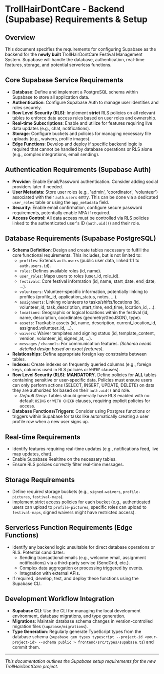 # TrollHairDontCare - Backend (Supabase) Requirements & Setup

## Overview

This document specifies the requirements for configuring Supabase as the backend for the **newly built** TrollHairDontCare Festival Management System. Supabase will handle the database, authentication, real-time features, storage, and potential serverless functions.

## Core Supabase Service Requirements

-   **Database**: Define and implement a PostgreSQL schema within Supabase to store all application data.
-   **Authentication**: Configure Supabase Auth to manage user identities and roles securely.
-   **Row Level Security (RLS)**: Implement **strict** RLS policies on all relevant tables to enforce data access rules based on user roles and ownership.
-   **Real-time Subscriptions**: Enable and utilize for features requiring live data updates (e.g., chat, notifications).
-   **Storage**: Configure buckets and policies for managing necessary file uploads (e.g., waivers, profile images).
-   **Edge Functions**: Develop and deploy if specific backend logic is required that cannot be handled by database operations or RLS alone (e.g., complex integrations, email sending).

## Authentication Requirements (Supabase Auth)

-   **Provider**: Enable Email/Password authentication. Consider adding social providers later if needed.
-   **User Metadata**: Store user roles (e.g., 'admin', 'coordinator', 'volunteer') associated with their `auth.users` entry. This can be done via a dedicated `user_roles` table or using the `app_metadata` field.
-   **Security**: Enable email confirmation, configure secure password requirements, potentially enable MFA if required.
-   **Access Control**: All data access must be controlled via RLS policies linked to the authenticated user's ID (`auth.uid()`) and their role.

## Database Requirements (Supabase PostgreSQL)

-   **Schema Definition**: Design and create tables necessary to fulfill the core functional requirements. This includes, but is not limited to:
    -   `profiles`: Extends `auth.users` (public user data, linked 1:1 to `auth.users.id`).
    -   `roles`: Defines available roles (id, name).
    -   `user_roles`: Maps users to roles (user_id, role_id).
    -   `festivals`: Core festival information (id, name, start_date, end_date, ...).
    -   `volunteers`: Volunteer-specific information, potentially linking to profiles (profile_id, application_status, notes, ...).
    -   `assignments`: Linking volunteers to tasks/shifts/locations (id, volunteer_id, task_description, start_time, end_time, location_id, ...).
    -   `locations`: Geographic or logical locations within the festival (id, name, description, coordinates (geometry/GeoJSON), type).
    -   `assets`: Trackable assets (id, name, description, current_location_id, assigned_volunteer_id, ...).
    -   `waivers`: Waiver templates and signing status (id, template_content, version, volunteer_id, signed_at, ...).
    -   `messages` / `channels`: For communication features.
    *(Schema needs detailed design based on exact features)*.
-   **Relationships**: Define appropriate foreign key constraints between tables.
-   **Indexes**: Create indexes on frequently queried columns (e.g., foreign keys, columns used in RLS policies or `WHERE` clauses).
-   **Row Level Security (RLS)**: **MANDATORY**. Define policies for **ALL** tables containing sensitive or user-specific data. Policies must ensure users can only perform actions (SELECT, INSERT, UPDATE, DELETE) on data they are authorized for based on their `auth.uid()` and role.
    -   *Default Deny*: Tables should generally have RLS enabled with no default `USING` or `WITH CHECK` clauses, requiring explicit policies for access.
-   **Database Functions/Triggers**: Consider using Postgres functions or triggers within Supabase for tasks like automatically creating a user profile row when a new user signs up.

## Real-time Requirements

-   Identify features requiring real-time updates (e.g., notifications feed, live map updates, chat).
-   Enable Supabase Realtime on the necessary tables.
-   Ensure RLS policies correctly filter real-time messages.

## Storage Requirements

-   Define required storage buckets (e.g., `signed-waivers`, `profile-pictures`, `festival-maps`).
-   Implement strict access policies for each bucket (e.g., authenticated users can upload to `profile-pictures`, specific roles can upload to `festival-maps`, signed waivers might have restricted access).

## Serverless Function Requirements (Edge Functions)

-   Identify any backend logic unsuitable for direct database operations or RLS. Potential candidates:
    -   Sending transactional emails (e.g., welcome email, assignment notifications) via a third-party service (SendGrid, etc.).
    -   Complex data aggregation or processing triggered by events.
    -   Integration with external APIs.
-   If required, develop, test, and deploy these functions using the Supabase CLI.

## Development Workflow Integration

-   **Supabase CLI**: Use the CLI for managing the local development environment, database migrations, and type generation.
-   **Migrations**: Maintain database schema changes in version-controlled migration files (`supabase/migrations`).
-   **Type Generation**: Regularly generate TypeScript types from the database schema (`supabase gen types typescript --project-id <your-project-id> --schema public > frontend/src/types/supabase.ts`) and commit them.

---
*This documentation outlines the Supabase setup requirements for the new TrollHairDontCare project.* 